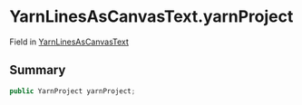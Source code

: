 # YarnLinesAsCanvasText.yarnProject

Field in [YarnLinesAsCanvasText](/api/csharp/yarn.unity.yarnlinesascanvastext.md)

## Summary



```csharp
public YarnProject yarnProject;
```

